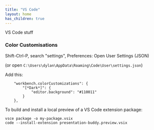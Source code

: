 ```yaml
---
title: "VS Code"
layout: home
has_children: true
---
```

VS Code stuff

### Color Customisations

Shift-Ctrl-P, search "settings", Preferences: Open User Settings (JSON)

(or open `C:\Users\dylan\AppData\Roaming\Code\User\settings.json`)

Add this:

```
    "workbench.colorCustomizations": {
        "[*Dark*]": {
            "editor.background": "#110011"
        }
    },
```

To build and install a local preview of a VS Code extension package:

```
vsce package -o my-package.vsix
code --install-extension presentation-buddy.preview.vsix
```



